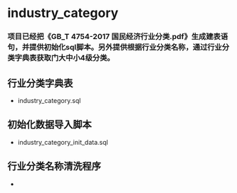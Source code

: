 # industry_category

### 项目已经把《GB_T 4754-2017 国民经济行业分类.pdf》生成建表语句，并提供初始化sql脚本。另外提供根据行业分类名称，通过行业分类字典表获取门大中小4级分类。

## 行业分类字典表

- industry_category.sql

## 初始化数据导入脚本

- industry_category_init_data.sql

## 行业分类名称清洗程序

- 

